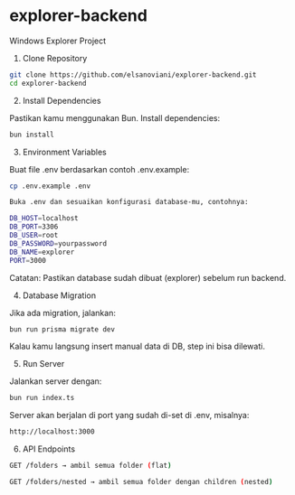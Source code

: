 # explorer-backend

Windows Explorer Project
1. Clone Repository
```bash
git clone https://github.com/elsanoviani/explorer-backend.git
cd explorer-backend
```
2. Install Dependencies

Pastikan kamu menggunakan Bun.
Install dependencies:

```bash
bun install
```

3. Environment Variables

Buat file .env berdasarkan contoh .env.example:
```bash
cp .env.example .env
```
```bash
Buka .env dan sesuaikan konfigurasi database-mu, contohnya:

DB_HOST=localhost
DB_PORT=3306
DB_USER=root
DB_PASSWORD=yourpassword
DB_NAME=explorer
PORT=3000
```

Catatan: Pastikan database sudah dibuat (explorer) sebelum run backend.

4. Database Migration

Jika ada migration, jalankan:

```bash
bun run prisma migrate dev 
```

Kalau kamu langsung insert manual data di DB, step ini bisa dilewati.

5. Run Server

Jalankan server dengan:
```bash
bun run index.ts
```

Server akan berjalan di port yang sudah di-set di .env, misalnya:
```bash
http://localhost:3000
```

6. API Endpoints
```bash
GET /folders → ambil semua folder (flat)

GET /folders/nested → ambil semua folder dengan children (nested)
```